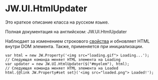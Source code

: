 ﻿# JW.UI.HtmlUpdater

Это краткое описание класса на русском языке.

Полная документация на английском: JW.UI.HtmlUpdater

Наблюдает за изменением строкового [свойства](#!/guide/rujwproperty) и обновляет HTML внутри DOM элемента.
Также, применяется при инициализации.

    var html = new JW.Property('<img src="loading.gif"> Loading...');
    // Следующая команда меняет HTML элемента на Loading
    var updater = new JW.UI.HtmlUpdater($("#myelem"), html);
    // Следующая команда меняет HTML элемента на Loaded
    html.{@link JW.Property#set set}('<img src="loaded.png"> Loaded!');
